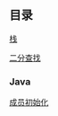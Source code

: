 ## 目录

[栈]( https://github.com/shenjiahuihm/Data-structure-and-algorithm/blob/master/%E6%95%B0%E6%8D%AE%E7%BB%93%E6%9E%84/%E6%A0%88.md)

[二分查找](https://github.com/shenjiahuihm/Data-structure-and-algorithm/blob/master/%E6%95%B0%E6%8D%AE%E7%BB%93%E6%9E%84/%E4%BA%8C%E5%88%86%E6%9F%A5%E6%89%BE.md)

### Java

[成员初始化](https://github.com/shenjiahuihm/note/blob/master/Java/Java%E6%88%90%E5%91%98%E5%88%9D%E5%A7%8B%E5%8C%96.md)